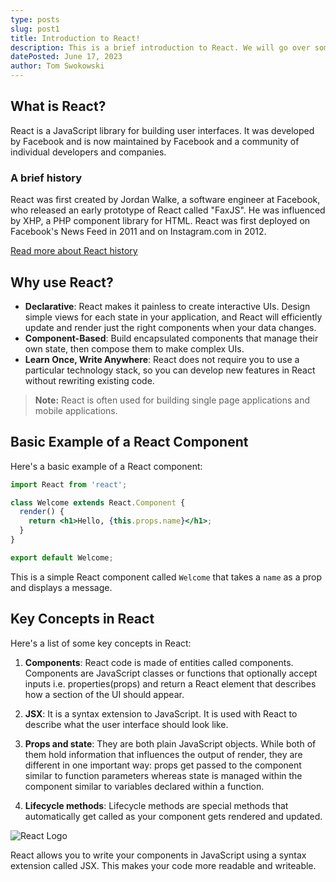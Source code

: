 ```yaml
---
type: posts
slug: post1
title: Introduction to React!
description: This is a brief introduction to React. We will go over some of the key concepts and how to create a basic React component.
datePosted: June 17, 2023
author: Tom Swokowski
---
```


## What is React?

React is a JavaScript library for building user interfaces. It was developed by Facebook and is now maintained by Facebook and a community of individual developers and companies.

### A brief history

React was first created by Jordan Walke, a software engineer at Facebook, who released an early prototype of React called "FaxJS". He was influenced by XHP, a PHP component library for HTML. React was first deployed on Facebook's News Feed in 2011 and on Instagram.com in 2012.

[Read more about React history](https://reactjs.org/)

## Why use React?

- **Declarative**: React makes it painless to create interactive UIs. Design simple views for each state in your application, and React will efficiently update and render just the right components when your data changes.
- **Component-Based**: Build encapsulated components that manage their own state, then compose them to make complex UIs.
- **Learn Once, Write Anywhere**: React does not require you to use a particular technology stack, so you can develop new features in React without rewriting existing code.

> **Note:** React is often used for building single page applications and mobile applications.

## Basic Example of a React Component

Here's a basic example of a React component:

```jsx
import React from 'react';

class Welcome extends React.Component {
  render() {
    return <h1>Hello, {this.props.name}</h1>;
  }
}

export default Welcome;
```

This is a simple React component called `Welcome` that takes a `name` as a prop and displays a message.

## Key Concepts in React

Here's a list of some key concepts in React:

1. **Components**: React code is made of entities called components. Components are JavaScript classes or functions that optionally accept inputs i.e. properties(props) and return a React element that describes how a section of the UI should appear.

2. **JSX**: It is a syntax extension to JavaScript. It is used with React to describe what the user interface should look like.

3. **Props and state**: They are both plain JavaScript objects. While both of them hold information that influences the output of render, they are different in one important way: props get passed to the component similar to function parameters whereas state is managed within the component similar to variables declared within a function.

4. **Lifecycle methods**: Lifecycle methods are special methods that automatically get called as your component gets rendered and updated.

![React Logo](https://placehold.co/100x100)

React allows you to write your components in JavaScript using a syntax extension called JSX. This makes your code more readable and writeable.
